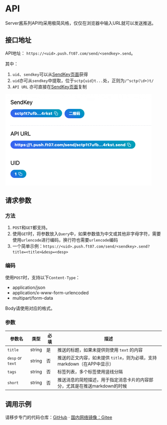 # API

Server酱系列API均采用极简风格，仅仅在浏览器中输入URL就可以发送推送。

## 接口地址

API地址： `https://<uid>.push.ft07.com/send/<sendkey>.send`。

其中：

1. `uid`、`sendkey`可以从[SendKey页面](https://sc3.ft07.com/sendkey)获得
1. `uid`亦可从`sendkey`中提取，位于`sctp{uid}t...`处，正则为`/^sctp(\d+)t/`
1. `API URL` 亦可直接在[SendKey页面](https://sc3.ft07.com/sendkey)复制

![](../../image/20241016133823.png)


## 请求参数

### 方法

1. `POST`和`GET`都支持。
1. 使用`GET`时，将参数放入`Query`中，如果参数值为中文或其他非字母字符，需要使用`urlencode`进行编码，换行符也需要`urlencode`编码
1. 一个简单示例：`https://<uid>.push.ft07.com/send/<sendkey>.send?title=<title>&desp=<desp>`



### 编码

使用`POST`时，支持以下`Content-Type`：

- application/json
- application/x-www-form-urlencoded
- multipart/form-data

Body请使用对应的格式。

### 参数


| 参数名    | 类型    | 必填 | 描述                                                 |
|-----------|---------|----------|------------------------------------------------------|
| `title`   | string  | 是       | 推送的标题，如果未提供则使用 `text` 的内容           |
| `desp` or `text`     | string  | 否       | 推送的正文内容，如未提供 `title`，则为必填，支持markdown（在APP中显示）  |
| `tags`    | string  | 否       | 标签列表，多个标签使用竖线分隔                      |
| `short`   | string  | 否       | 推送消息的简短描述，用于指定消息卡片的内容部分，尤其是在推送markdown的时候     |

## 调用示例

请移步专门的代码仓库：[GitHub](https://github.com/easychen/serverchan-demo) · [国内网络镜像：Gitee](https://gitee.com/easychen/serverchan-demo)